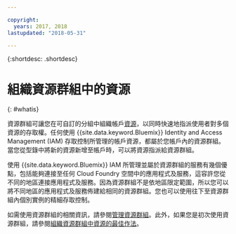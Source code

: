 ```yaml
---

copyright:
  years: 2017, 2018
lastupdated: "2018-05-31"

---
```


{:shortdesc: .shortdesc}

# 組織資源群組中的資源
{: #whatis}

資源群組可讓您在可自訂的分組中組織帳戶[資源](/docs/resources/acct_resources.html#resource)，以同時快速地指派使用者對多個資源的存取權。任何使用 {{site.data.keyword.Bluemix}} Identity and Access Management (IAM) 存取控制所管理的帳戶資源，都屬於您帳戶內的資源群組。當您從型錄中將新的資源新增至帳戶時，可以將資源指派給資源群組。

使用 {{site.data.keyword.Bluemix}} IAM 所管理並屬於資源群組的服務有幾個優點，包括能夠連接至任何 Cloud Foundry 空間中的應用程式及服務，這容許您從不同的地區連接應用程式及服務。因為資源群組不是依地區限定範圍，所以您可以將不同地區的應用程式及服務佈建給相同的資源群組。您也可以使用往下至資源群組內個別實例的精細存取控制。

如需使用資源群組的相關資訊，請參閱[管理資源群組](/docs/resources/resourcegroups.html)。此外，如果您是初次使用資源群組，請參閱[組織資源群組中資源的最佳作法](/docs/resources/bestpractice_rgs.html#bp_resourcegroups)。
